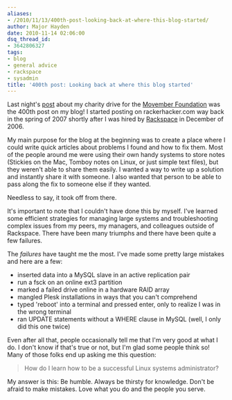 ```yaml
---
aliases:
- /2010/11/13/400th-post-looking-back-at-where-this-blog-started/
author: Major Hayden
date: 2010-11-14 02:06:00
dsq_thread_id:
- 3642806327
tags:
- blog
- general advice
- rackspace
- sysadmin
title: '400th post: Looking back at where this blog started'
---
```


Last night's [post][1] about my charity drive for the [Movember Foundation][2] was the 400th post on my blog! I started posting on rackerhacker.com way back in the spring of 2007 shortly after I was hired by [Rackspace][3] in December of 2006.

My main purpose for the blog at the beginning was to create a place where I could write quick articles about problems I found and how to fix them. Most of the people around me were using their own handy systems to store notes (Stickies on the Mac, Tomboy notes on Linux, or just simple text files), but they weren't able to share them easily. I wanted a way to write up a solution and instantly share it with someone. I also wanted that person to be able to pass along the fix to someone else if they wanted.

Needless to say, it took off from there.

It's important to note that I couldn't have done this by myself. I've learned some efficient strategies for managing large systems and troubleshooting complex issues from my peers, my managers, and colleagues outside of Rackspace. There have been many triumphs and there have been quite a few failures.

The _failures_ have taught me the most. I've made some pretty large mistakes and here are a few:

  * inserted data into a MySQL slave in an active replication pair
  * run a fsck on an online ext3 partition
  * marked a failed drive online in a hardware RAID array
  * mangled Plesk installations in ways that you can't comprehend
  * typed 'reboot' into a terminal and pressed enter, only to realize I was in the wrong terminal
  * ran UPDATE statements without a WHERE clause in MySQL (well, I only did this one twice)

Even after all that, people occasionally tell me that I'm very good at what I do. I don't know if that's true or not, but I'm glad some people think so! Many of those folks end up asking me this question:

> How do I learn how to be a successful Linux systems administrator?

My answer is this: Be humble. Always be thirsty for knowledge. Don't be afraid to make mistakes. Love what you do and the people you serve.

 [1]: /2010/11/12/raising-money-for-prostate-cancer-research-and-survivor-support/
 [2]: http://us.movember.com/
 [3]: http://rackspace.com/